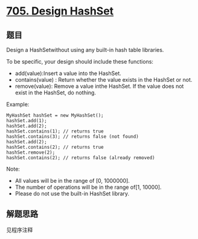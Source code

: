 # [705. Design HashSet](https://leetcode-cn.com/problems/design-hashset/)

## 题目

Design a HashSetwithout using any built-in hash table libraries.

To be specific, your design should include these functions:

- add(value):Insert a value into the HashSet.
- contains(value) : Return whether the value exists in the HashSet or not.
- remove(value): Remove a value inthe HashSet. If the value does not exist in the HashSet, do nothing.

Example:

```text
MyHashSet hashSet = new MyHashSet();
hashSet.add(1);
hashSet.add(2);
hashSet.contains(1); // returns true
hashSet.contains(3); // returns false (not found)
hashSet.add(2);
hashSet.contains(2); // returns true
hashSet.remove(2);
hashSet.contains(2); // returns false (already removed)
```

Note:

- All values will be in the range of [0, 1000000].
- The number of operations will be in the range of[1, 10000].
- Please do not use the built-in HashSet library.

## 解题思路

见程序注释
